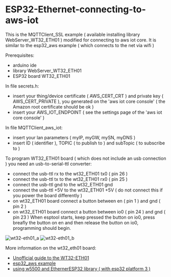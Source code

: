 # ESP32-Ethernet-connecting-to-aws-iot
This is the MQTTClient_SSL example ( available installing library WebServer_WT32_ETH01 ) modified for connecting to aws iot core.
It is similar to the esp32_aws example ( which connects to the net via wifi )

Prerequisites:
- arduino ide
- library WebServer_WT32_ETH01
- ESP32 board WT32_ETH01

In file secrets.h:
- insert your thing/device certificate ( AWS_CERT_CRT ) and private key ( AWS_CERT_PRIVATE ), you generated on the 'aws iot core console' ( the Amazon root certificate should be ok )
- insert your AWS_IOT_ENDPOINT ( see the settings page of the 'aws iot core console'  )

In file MQTTClient_aws_iot:
- insert your lan parameters ( myIP, myGW, mySN, myDNS )
- insert ID ( identifier ), TOPIC ( to publish to ) and subTopic ( to subscribe to )

To program WT32_ETH01 board ( which does not include an usb connection ) you need an usb-to-serial-ttl converter:
- connect the usb-ttl rx to the wt32_ETH01 tx0 ( pin 26 )
- connect the usb-ttl tx to the wt32_ETH01 rx0 ( pin 25 )
- connect the usb-ttl gnd to the wt32_ETH01 gnd
- connect the usb-ttl +5V to the wt32_ETH01 +5V ( do not connect this if you power the board differently )
- on wt32_ETH01 board connect a button between en ( pin 1 ) and gnd ( pin 2 )
- on wt32_ETH01 board connect a button between io0 ( pin 24 ) and gnd ( pin 23 )
When esptool starts, keep pressed the button on io0, press breafly the button on en and then release the button on io0, programming should begin.

![wt32-eth01_a](https://github.com/user-attachments/assets/fb0572c2-574e-49fb-8de9-6801417946cb)
![wt32-eth01_b](https://github.com/user-attachments/assets/480acd31-d88e-41e9-a835-ca398ab7b56a)


More information on the wt32_eth01 board:
- <a href="https://github.com/egnor/wt32-eth01?tab=readme-ov-file#unofficial-guide-to-the-wt32-eth01">Unofficial guide to the WT32-ETH01</a>
- <a href="https://aws.amazon.com/it/blogs/compute/building-an-aws-iot-core-device-using-aws-serverless-and-an-esp32/">esp32_aws example</a>
- <a href="https://forum.arduino.cc/t/need-help-on-esp32-w5000-mqtt-with-ssl/1271983" target=_blank>using w5500 and EthernerESP32 library ( with esp32 platform 3 )</a>
